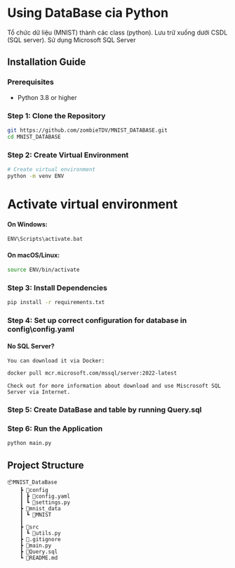 # Using DataBase cia Python

Tổ chức dữ liệu (MNIST) thành các class (python). Lưu trữ xuống dưới CSDL (SQL server). Sử dụng Microsoft SQL Server

## Installation Guide

### Prerequisites
- Python 3.8 or higher

### Step 1: Clone the Repository
```bash
git https://github.com/zombieTDV/MNIST_DATABASE.git
cd MNIST_DATABASE
```
### Step 2: Create Virtual Environment
```bash
# Create virtual environment
python -m venv ENV
```

# Activate virtual environment
#### On Windows:
```bash
ENV\Scripts\activate.bat
```
#### On macOS/Linux:
```bash
source ENV/bin/activate
```

### Step 3: Install Dependencies
```bash
pip install -r requirements.txt
```

### Step 4: Set up correct configuration for database in config\config.yaml
#### No SQL Server?
    You can download it via Docker: 
```bash    
docker pull mcr.microsoft.com/mssql/server:2022-latest
```
    Check out for more information about download and use Miscrosoft SQL Server via Internet.

### Step 5: Create DataBase and table by running Query.sql
### Step 6: Run the Application
```bash
python main.py
```

## Project Structure
```
📦MNIST_DataBase
    ┣ 📂config
    ┃ ┣ 📜config.yaml
    ┃ ┗ 📜settings.py
    ┣ 📂mnist_data
    ┃ ┗ 📂MNIST
    ┃
    ┣ 📂src
    ┃ ┗ 📜utils.py
    ┣ 📜.gitignore
    ┣ 📜main.py
    ┣ 📜Query.sql
    ┗ 📜README.md
```